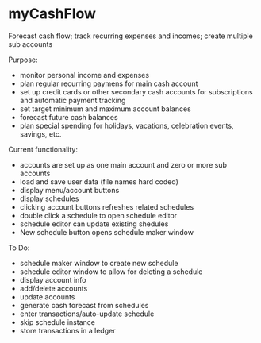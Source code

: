 # myCashFlow
Forecast cash flow; track recurring expenses and incomes; create multiple sub accounts

Purpose:
* monitor personal income and expenses
* plan regular recurring paymens for main cash account
* set up credit cards or other secondary cash accounts for subscriptions and automatic payment tracking
* set target minimum and maximum account balances
* forecast future cash balances
* plan special spending for holidays, vacations, celebration events, savings, etc.

Current functionality:
* accounts are set up as one main account and zero or more sub accounts
* load and save user data (file names hard coded)
* display menu/account buttons
* display schedules
* clicking account buttons refreshes related schedules
* double click a schedule to open schedule editor
* schedule editor can update existing shedules
* New schedule button opens schedule maker window

To Do:
* schedule maker window to create new schedule
* schedule editor window to allow for deleting a schedule
* display account info
* add/delete accounts
* update accounts
* generate cash forecast from schedules
* enter transactions/auto-update schedule
* skip schedule instance
* store transactions in a ledger